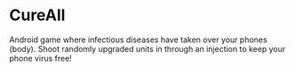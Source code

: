 # CureAll
Android game where infectious diseases have taken over your phones (body). Shoot randomly upgraded units in through an injection to keep your phone virus free!
